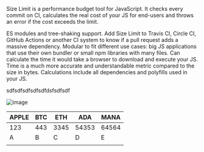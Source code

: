 Size Limit is a performance budget tool for JavaScript. It checks every commit on CI, calculates the real cost of your JS for end-users and throws an error if the cost exceeds the limit.

ES modules and tree-shaking support.
Add Size Limit to Travis CI, Circle CI, GitHub Actions or another CI system to know if a pull request adds a massive dependency.
Modular to fit different use cases: big JS applications that use their own bundler or small npm libraries with many files.
Can calculate the time it would take a browser to download and execute your JS. Time is a much more accurate and understandable metric compared to the size in bytes.
Calculations include all dependencies and polyfills used in your JS.




sdfsdfsdfsdfsdfdsfsdfsdf


![image](https://user-images.githubusercontent.com/47901573/151345214-3c49d540-ebbc-4796-8c4a-cdb6a2ba9e32.png)




| APPLE | BTC | ETH  | ADA   | MANA  |
|-------|-----|------|-------|-------|
| 123   | 443 | 3345 | 54353 | 64564 |
| A     | B   | C    | D     | E     |
|       |     |      |       |       |
